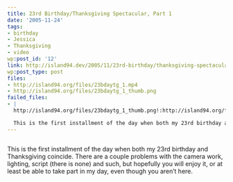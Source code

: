 ```yaml
---
title: 23rd Birthday/Thanksgiving Spectacular, Part 1
date: '2005-11-24'
tags:
- birthday
- Jessica
- Thanksgiving
- video
wp:post_id: '12'
link: http://island94.dev/2005/11/23rd-birthday/thanksgiving-spectacular-part-1/
wp:post_type: post
files:
- http://island94.org/files/23bdaytg_1.mp4
- http://island94.org/files/23bdaytg_1_thumb.png
failed_files:
- |
  http://island94.org/files/23bdaytg_1_thumb.png!:http://island94.org/files/23bdaytg_1.mp4

  This is the first installment of the day when both my 23rd birthday and Thanksgiving coincide.  There are a couple problems with the camera work, lighting, script (there is none) and such, but hopefully you will enjoy it, or at least be able to take part in my day, even though you aren't here.
---
```


<p><a href="http://island94.org/files/23bdaytg_1.mp4"><img src="http://island94.org/files/23bdaytg_1_thumb.png" class="centered" alt="" /></a></p>
<p>This is the first installment of the day when both my 23rd birthday and Thanksgiving coincide.  There are a couple problems with the camera work, lighting, script (there is none) and such, but hopefully you will enjoy it, or at least be able to take part in my day, even though you aren&#8217;t here.</p>